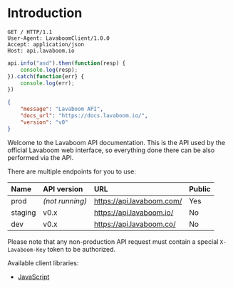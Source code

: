 # Introduction

```http
GET / HTTP/1.1
User-Agent: LavaboomClient/1.0.0
Accept: application/json
Host: api.lavaboom.io
```

```javascript
api.info("asd").then(function(resp) {
    console.log(resp);
}).catch(function{err} {
    console.log(err);
})
```

```json
{
    "message": "Lavaboom API",
    "docs_url": "https://docs.lavaboom.io/",
    "version": "v0"
}
```

Welcome to the Lavaboom API documentation. This is the API used by the official Lavaboom web interface, so everything done there can be also performed via the API.

There are multiple endpoints for you to use:

| Name | API version     | URL                       | Public |
|:-----|:----------------|:--------------------------|:-------|
| prod | _(not running)_ | https://api.lavaboom.com/ | Yes    |
| staging  | v0.x              | https://api.lavaboom.io/  | No     |
| dev  | v0.x              | https://api.lavaboom.co/  | No     |

Please note that any non-production API request must contain a special `X-Lavaboom-Key` token to be authorized.

Available client libraries:

 * [JavaScript](https://github.com/lavab/api-client-js)
